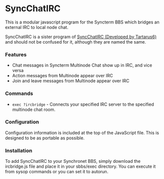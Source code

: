 # SyncChatIRC
This is a modular javascript program for the Syncterm BBS which bridges an external IRC to local node chat.

SyncChatIRC is a sister program of [SyncChatIRC (Developed by Tartarus6)](https://github.com/Tartarus6/SyncChatIRC) and should not be confused for it, although they are named the same.

### Features
- Chat messages in Syncterm Multinode Chat show up in IRC, and vice versa
- Action messages from Multinode appear over IRC
- Join and leave messages from Multinode appear over IRC

### Commands
- `exec ?ircbridge` - Connects your specified IRC server to the specified multinode chat room.

### Configuration
Configuration information is included at the top of the JavaScript file. This is designed to be as portable as possible.

### Installation
To add SyncChatIRC to your Synchronet BBS, simply download the ircbridge.js file and place it in your sbbs/exec directory. You can execute it from sysop commands or you can set it to autorun.
